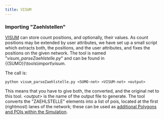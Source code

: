 ```yaml
---
title: VISUM
---
```


### Importing "Zaehlstellen"

[VISUM](https://vision-traffic.ptvgroup.com/de/products/ptv-visum/) can store count
positions, and optionally, their values. As count positions may be
extended by user attributes, we have set up a small script which
extracts both, the positions, and the user attributes, and fixes the
positions on the given network. The tool is named
"*visum_parseZaehlstelle.py*" and can be found in
{{SUMO}}\\tools\\import\\visum.

The call is:

```
python visum_parseZaehlstelle.py <SUMO-net> <VISUM-net> <output>
```

This means that you have to give both, the converted, and the
original net to this tool. *<output\>* is the name of the output file to generate. The tool converts the
"ZAEHLSTELLE" elements into a list of pois, located at the first
(rightmost) lanes of the network; these can be used as [additional Polygons and POIs within the Simulation](../../Simulation/Shapes.md).